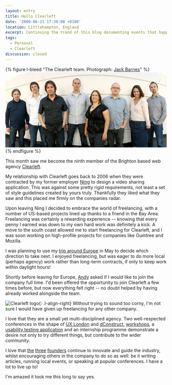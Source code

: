 ```yaml
---
layout: entry
title: Hello Clearleft
date: '2009-06-21 17:30:00 +0100'
location: Littlehampton, England
excerpt: Continuing the trend of this blog documenting events that happened several weeks ago, this month saw me become the ninth member of the Brighton based web agency Clearleft.
tags:
  - Personal
  - Clearleft
discussion: closed
---
```

{% figure l-bleed "The Clearleft team. Photograph: [Jack Barnes](https://www.flickr.com/photos/paulannett/3256245742/)" %}
![The Clearleft team](/assets/images/2009/06/clearleft.jpg)
{% endfigure %}

This month saw me become the ninth member of the Brighton based web agency [Clearleft][1].

My relationship with Clearleft goes back to 2006 when they were contracted by my former employer [Ning][2] to design a video sharing application. This was against some pretty rigid requirements, not least a set of style guidelines created by yours truly. Thankfully they liked what they saw and this placed me firmly on the companies radar.

Upon leaving Ning I decided to embrace the world of freelancing, with a number of US-based projects lined up thanks to a friend in the Bay Area. Freelancing was certainly a rewarding experience -- knowing that every penny I earned was down to my own hard work was definitely a kick. A move to the south coast allowed me to start freelancing for Clearleft, and I was soon working on high-profile projects for companies like Gumtree and Mozilla.

I was planning to use my [trip around Europe][3] in May to decide which direction to take next. I enjoyed freelancing, but was eager to do more local (perhaps agency) work rather than long-term contracts, if only to keep work within daylight hours!

Shortly before leaving for Europe, [Andy][4] asked if I would like to join the company full time. I'd been offered the opportunity to join Clearleft a few times before, but now everything felt right -- no doubt helped by having already worked alongside the team.

![Clearleft logo](/assets/images/2009/06/clearleft_logo.png){: .l-align-right} Without trying to sound too corny, I'm not sure I would have given up freelancing for any other company.

I love that they are a small yet multi-disciplined agency. Two well-respected conferences in the shape of [UX London][5] and [dConstruct][6], [workshops][7], a [usability testing application][8] and an internship programme demonstrate a desire not only to try different things, but contribute to the wider community.

I love that [the][4] [three][9] [founders][10] continue to innovate and guide the industry, whilst encouraging others in the company to do so as well: be it writing articles, running local events, or speaking at popular conferences. I have a lot to live up to!

I'm amazed it took me this long to say yes.

[1]: http://clearleft.com/
[2]: http://ning.com/
[3]: /2009/05/a_european_adventure/
[4]: http://andybudd.com/
[5]: http://uxlondon.com/
[6]: http://dconstruct.org/
[7]: http://clearleft.com/does/teach/
[8]: http://silverbackapp.com/
[9]: http://adactio.com/
[10]: http://clagnut.com/
